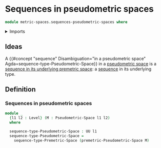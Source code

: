 # Sequences in pseudometric spaces

```agda
module metric-spaces.sequences-pseudometric-spaces where
```

<details><summary>Imports</summary>

```agda
open import foundation.universe-levels

open import metric-spaces.pseudometric-spaces
open import metric-spaces.sequences-premetric-spaces
```

</details>

## Ideas

A
{{#concept "sequence" Disambiguation="in a pseudometric space" Agda=sequence-type-Pseudometric-Space}}
in a [pseudometric space](metric-spaces.pseudometric-spaces.md) is a
[sequence in its underlying premetric space](metric-spaces.sequences-premetric-spaces.md):
a [sequence](foundation.sequences.md) in its underlying type.

## Definition

### Sequences in pseudometric spaces

```agda
module _
  {l1 l2 : Level} (M : Pseudometric-Space l1 l2)
  where

  sequence-type-Pseudometric-Space : UU l1
  sequence-type-Pseudometric-Space =
    sequence-type-Premetric-Space (premetric-Pseudometric-Space M)
```
